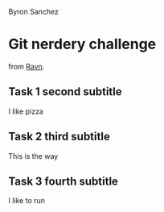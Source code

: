 Byron Sanchez 
# Git nerdery challenge
from [Ravn](https://www.ravn.co).
## Task 1 second subtitle 
I like pizza
## Task 2 third subtitle
This is the way
## Task 3 fourth subtitle
I like to run